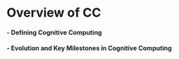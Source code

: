 # Overview of CC

#### - Defining Cognitive Computing

#### - Evolution and Key Milestones in Cognitive Computing

